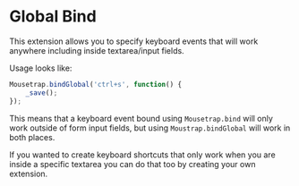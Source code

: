 # Global Bind

This extension allows you to specify keyboard events that will work anywhere including inside textarea/input fields.

Usage looks like:

```javascript
Mousetrap.bindGlobal('ctrl+s', function() {
    _save();
});
```

This means that a keyboard event bound using ``Mousetrap.bind`` will only work outside of form input fields, but using ``Moustrap.bindGlobal`` will work in both places.

If you wanted to create keyboard shortcuts that only work when you are inside a specific textarea you can do that too by creating your own extension.